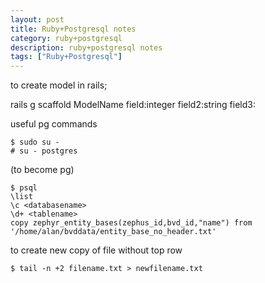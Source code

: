```yaml
---
layout: post
title: Ruby+Postgresql notes
category: ruby+postgresql
description: ruby+postgresql notes
tags: ["Ruby+Postgresql"]
---
```


to create model in rails;

rails g scaffold ModelName field:integer field2:string field3:


useful pg commands
```
$ sudo su - 
# su - postgres
```
(to become pg)

```
$ psql
\list
\c <databasename>
\d+ <tablename>
copy zephyr_entity_bases(zephus_id,bvd_id,"name") from '/home/alan/bvddata/entity_base_no_header.txt'
```
to create new copy of file without top row

```
$ tail -n +2 filename.txt > newfilename.txt
```
